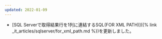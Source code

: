 ```yaml
---
updated: 2022-01-09
---
```

- [SQL Serverで取得結果行を1列に連結するSQL(FOR XML PATH)]({% link _it_articles/sqlserver/for_xml_path.md %})を更新しました。